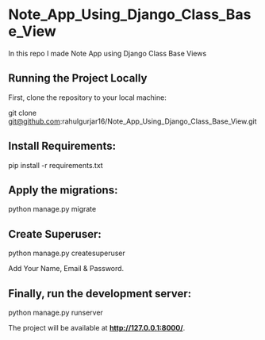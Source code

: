 # Note_App_Using_Django_Class_Base_View

In this repo I made Note App using Django Class Base Views

## Running the Project Locally

First, clone the repository to your local machine:

git clone git@github.com:rahulgurjar16/Note_App_Using_Django_Class_Base_View.git

## Install Requirements:

pip install -r requirements.txt

## Apply the migrations:

python manage.py migrate
## Create Superuser:

python manage.py createsuperuser

Add Your Name, Email & Password.

## Finally, run the development server:

python manage.py runserver

The project will be available at **http://127.0.0.1:8000/**.

